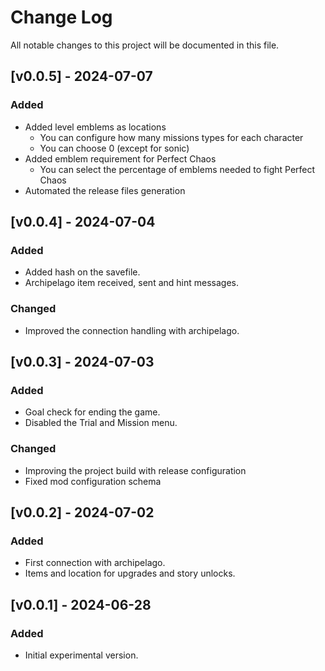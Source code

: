 # Change Log

All notable changes to this project will be documented in this file.

## [v0.0.5] - 2024-07-07

### Added

- Added level emblems as locations
    - You can configure how many missions types for each character
    - You can choose 0 (except for sonic)
- Added emblem requirement for Perfect Chaos
    - You can select the percentage of emblems needed to fight Perfect Chaos
- Automated the release files generation

## [v0.0.4] - 2024-07-04

### Added

- Added hash on the savefile.
- Archipelago item received, sent and hint messages.

### Changed

- Improved the connection handling with archipelago.

## [v0.0.3] - 2024-07-03

### Added

- Goal check for ending the game.
- Disabled the Trial and Mission menu.

### Changed

- Improving the project build with release configuration
- Fixed mod configuration schema

## [v0.0.2] - 2024-07-02

### Added

- First connection with archipelago.
- Items and location for upgrades and story unlocks.

## [v0.0.1] - 2024-06-28

### Added

- Initial experimental version.



